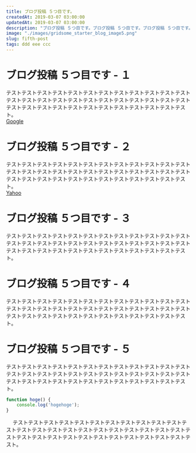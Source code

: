 ```yaml
---
title: ブログ投稿 ５つ目です。
createdAt: 2019-03-07 03:00:00
updatedAt: 2019-03-07 03:00:00
description: "ブログ投稿 ５つ目です。ブログ投稿 ５つ目です。ブログ投稿 ５つ目です。ブログ投稿 ５つ目です。ブログ投稿 ５つ目です。ブログ投稿 ５つ目です。"
image: "./images/gridsome_starter_blog_image5.png"
slug: fifth-post
tags: ddd eee ccc
---
```


# ブログ投稿 ５つ目です - １
テストテストテストテストテストテストテストテストテストテストテストテストテストテストテストテストテストテストテストテストテストテストテストテストテストテストテストテストテストテストテストテストテストテストテストテスト。  
[Google](https://www.google.co.jp/)
  
# ブログ投稿 ５つ目です - ２
テストテストテストテストテストテストテストテストテストテストテストテストテストテストテストテストテストテストテストテストテストテストテストテストテストテストテストテストテストテストテストテストテストテストテストテスト。  
[Yahoo](https://www.yahoo.co.jp/)

# ブログ投稿 ５つ目です - ３
テストテストテストテストテストテストテストテストテストテストテストテストテストテストテストテストテストテストテストテストテストテストテストテストテストテストテストテストテストテストテストテストテストテストテストテスト。  

# ブログ投稿 ５つ目です - ４
テストテストテストテストテストテストテストテストテストテストテストテストテストテストテストテストテストテストテストテストテストテストテストテストテストテストテストテストテストテストテストテストテストテストテストテスト。  

# ブログ投稿 ５つ目です - ５
テストテストテストテストテストテストテストテストテストテストテストテストテストテストテストテストテストテストテストテストテストテストテストテストテストテストテストテストテストテストテストテストテストテストテストテスト。  


```javascript
function hoge() {
    console.log('hogehoge');
}
```
 　
テストテストテストテストテストテストテストテストテストテストテストテストテストテストテストテストテストテストテストテストテストテストテストテストテストテストテストテストテストテストテストテストテストテストテストテスト。  
